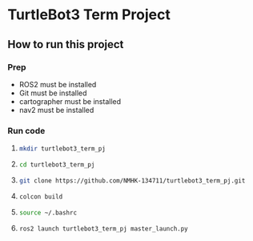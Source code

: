 # TurtleBot3 Term Project

## How to run this project

### Prep

- ROS2 must be installed
- Git must be installed
- cartographer must be installed
- nav2 must be installed

### Run code
1. 
   ```bash
   mkdir turtlebot3_term_pj
   ```

2. 
   ```bash
   cd turtlebot3_term_pj
   ```

3. 
   ```bash
   git clone https://github.com/NMHK-134711/turtlebot3_term_pj.git
   ```

4. 
   ```bash
   colcon build
   ```

5. 
   ```bash
   source ~/.bashrc
   ```

6. 
   ```bash
   ros2 launch turtlebot3_term_pj master_launch.py
   ```

